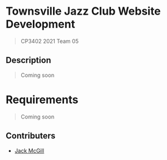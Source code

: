 # Townsville Jazz Club Website Development
> CP3402 2021 Team 05

## Description
> Coming soon

# Requirements
> Coming soon

## Contributers

* [Jack McGill](https://github.com/JackMcKill)

